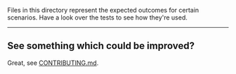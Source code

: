 Files in this directory represent the expected outcomes for certain scenarios. Have a look over the tests to see how they're used.

---

## See something which could be improved?

Great, see [CONTRIBUTING.md](../../CONTRIBUTING.md).